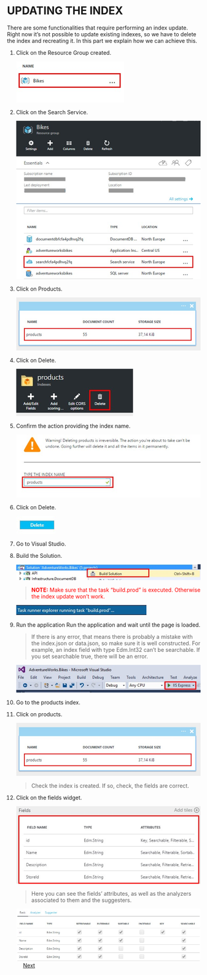 # UPDATING THE INDEX

There are some functionalities that require performing an index update. Right now it’s not possible to update existing indexes, so we have to delete the index and recreating it. In this part we explain how we can achieve this.
	
1.	Click on the Resource Group created.	

	![](img/image2.jpg)

1.	Click on the Search Service.

	![](img/image3.jpg)	

1.	Click on Products.

	![](img/image4.jpg)

1.	Click on Delete.	

	![](img/image28.jpg)

1.	Confirm the action providing the index name.	

	![](img/image29.jpg)

1.	Click on Delete.	

	![](img/image30.jpg)

1.	Go to Visual Studio.

1.	Build the Solution.

	![](img/image31.jpg)	

	> <span style="color:red">**NOTE:** Make sure that the task “build.prod” is executed. Otherwise the index update won’t work.</span>

	![](img/image32.jpg)

1.	Run the application	Run the application and wait until the page is loaded. 

	> If there is any error, that means there is probably a mistake with the index.json or data.json, so make sure it is well constructed. For example, an index field with type Edm.Int32 can’t be searchable. If you set searchable true, there will be an error. 

	![](img/image33.jpg)

1.	Go to the products index.

1.	Click on products.

	![](img/image4.jpg)

	> Check the index is created. If so, check, the fields are correct.

2.	Click on the fields widget.

	![](img/image34.jpg)

	> Here you can see the fields’ attributes, as well as the analyzers associated to them and the suggesters.

	![](img/image35.jpg)
 
<a href="5.Suggestors.md">Next</a>